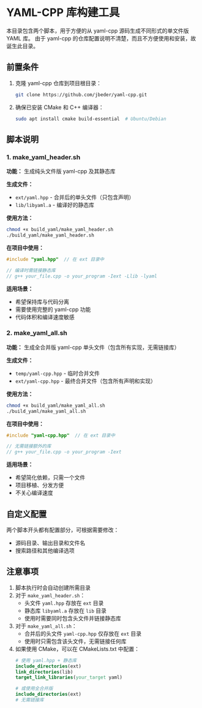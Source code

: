 # YAML-CPP 库构建工具

本目录包含两个脚本，用于方便的从 yaml-cpp 源码生成不同形式的单文件版 YAML 库。
由于 yaml-cpp 的仓库配置说明不清楚，而且不方便使用和安装，故诞生此目录。

## 前置条件

1. 克隆 yaml-cpp 仓库到项目根目录：
   ```bash
   git clone https://github.com/jbeder/yaml-cpp.git
   ```

2. 确保已安装 CMake 和 C++ 编译器：
   ```bash
   sudo apt install cmake build-essential  # Ubuntu/Debian
   ```

## 脚本说明

### 1. make_yaml_header.sh

**功能：** 生成纯头文件版 yaml-cpp 及其静态库

**生成文件：**
- `ext/yaml.hpp` - 合并后的单头文件（只包含声明）
- `lib/libyaml.a` - 编译好的静态库

**使用方法：**
```bash
chmod +x build_yaml/make_yaml_header.sh
./build_yaml/make_yaml_header.sh
```

**在项目中使用：**
```cpp
#include "yaml.hpp"  // 在 ext 目录中

// 编译时需链接静态库
// g++ your_file.cpp -o your_program -Iext -Llib -lyaml
```

**适用场景：**
- 希望保持库与代码分离
- 需要使用完整的 yaml-cpp 功能
- 代码体积和编译速度敏感

### 2. make_yaml_all.sh

**功能：** 生成全合并版 yaml-cpp 单头文件（包含所有实现，无需链接库）

**生成文件：**
- `temp/yaml-cpp.hpp` - 临时合并文件
- `ext/yaml-cpp.hpp` - 最终合并文件（包含所有声明和实现）

**使用方法：**
```bash
chmod +x build_yaml/make_yaml_all.sh
./build_yaml/make_yaml_all.sh
```

**在项目中使用：**
```cpp
#include "yaml-cpp.hpp"  // 在 ext 目录中

// 无需链接额外的库
// g++ your_file.cpp -o your_program -Iext
```

**适用场景：**
- 希望简化依赖，只需一个文件
- 项目移植、分发方便
- 不关心编译速度

## 自定义配置

两个脚本开头都有配置部分，可根据需要修改：
- 源码目录、输出目录和文件名
- 搜索路径和其他编译选项

## 注意事项

1. 脚本执行时会自动创建所需目录
2. 对于 `make_yaml_header.sh`：
   - 头文件 `yaml.hpp` 存放在 `ext` 目录
   - 静态库 `libyaml.a` 存放在 `lib` 目录
   - 使用时需要同时包含头文件并链接静态库
3. 对于 `make_yaml_all.sh`：
   - 合并后的头文件 `yaml-cpp.hpp` 仅存放在 `ext` 目录
   - 使用时只需包含该头文件，无需链接任何库
4. 如果使用 CMake，可以在 CMakeLists.txt 中配置：
   ```cmake
   # 使用 yaml.hpp + 静态库
   include_directories(ext)
   link_directories(lib)
   target_link_libraries(your_target yaml)

   # 或使用全合并版
   include_directories(ext)
   # 无需链接库
   ```